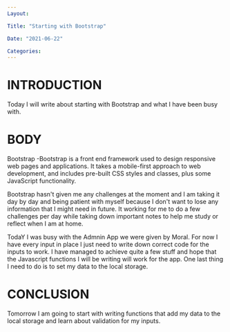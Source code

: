```yaml
---
Layout:

Title: "Starting with Bootstrap"

Date: "2021-06-22"

Categories:
---
```


# INTRODUCTION
Today I will write about starting with Bootstrap and what I have been busy with.

# BODY

Bootstrap -Bootstrap is a front end framework used to design responsive web pages and applications. It takes a mobile-first approach to web development, and includes pre-built CSS styles and classes, plus some JavaScript functionality.

Bootstrap hasn't given me any challenges at the moment and I am taking it day by day and being patient with myself because I don't want to lose any information that I might need in future.  It working for me to do a few challenges per day while taking down important notes to help me study or reflect when I am at home.

TodaY I was busy with the Admnin App we were given by Moral. For now I have every input in place I just need to write down correct code for the inputs to work. I have managed to achieve quite a few stuff and hope that the Javascript functions I will be writing will work for the app. One last thing I need to do is to set my data to the local storage.


# CONCLUSION
Tomorrow I am going to start with writing functions that add my data to the local storage and learn about validation for my inputs.
